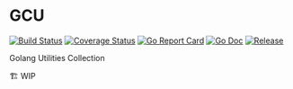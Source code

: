 # GCU

[![Build Status](https://github.com/xbmlz/guc/actions/workflows/ci.yml/badge.svg?branch=master)](https://github.com/features/actions)
[![Coverage Status](https://img.shields.io/codecov/c/github/xbmlz/guc/master.svg)](https://codecov.io/gh/xbmlz/guc)
[![Go Report Card](https://goreportcard.com/badge/github.com/xbmlz/guc)](https://goreportcard.com/report/github.com/xbmlz/guc)
[![Go Doc](https://godoc.org/github.com/xbmlz/guc?status.svg)](https://godoc.org/github.com/xbmlz/guc)
[![Release](https://img.shields.io/github/release/xbmlz/guc.svg?style=flat-square)](https://github.com/xbmlz/guc/releases)

Golang Utilities Collection

🏗️ WIP